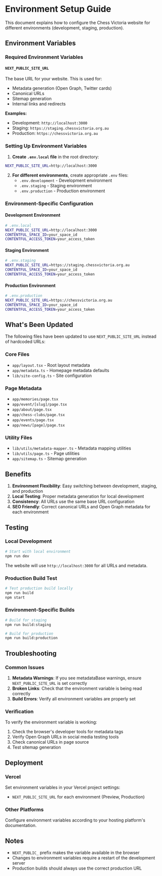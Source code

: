 # Environment Setup Guide

This document explains how to configure the Chess Victoria website for different environments (development, staging, production).

## Environment Variables

### Required Environment Variables

#### `NEXT_PUBLIC_SITE_URL`
The base URL for your website. This is used for:
- Metadata generation (Open Graph, Twitter cards)
- Canonical URLs
- Sitemap generation
- Internal links and redirects

**Examples:**
- Development: `http://localhost:3000`
- Staging: `https://staging.chessvictoria.org.au`
- Production: `https://chessvictoria.org.au`

### Setting Up Environment Variables

1. **Create `.env.local` file** in the root directory:
```bash
NEXT_PUBLIC_SITE_URL=http://localhost:3000
```

2. **For different environments**, create appropriate `.env` files:
   - `.env.development` - Development environment
   - `.env.staging` - Staging environment  
   - `.env.production` - Production environment

### Environment-Specific Configuration

#### Development Environment
```bash
# .env.local
NEXT_PUBLIC_SITE_URL=http://localhost:3000
CONTENTFUL_SPACE_ID=your_space_id
CONTENTFUL_ACCESS_TOKEN=your_access_token
```

#### Staging Environment
```bash
# .env.staging
NEXT_PUBLIC_SITE_URL=https://staging.chessvictoria.org.au
CONTENTFUL_SPACE_ID=your_space_id
CONTENTFUL_ACCESS_TOKEN=your_access_token
```

#### Production Environment
```bash
# .env.production
NEXT_PUBLIC_SITE_URL=https://chessvictoria.org.au
CONTENTFUL_SPACE_ID=your_space_id
CONTENTFUL_ACCESS_TOKEN=your_access_token
```

## What's Been Updated

The following files have been updated to use `NEXT_PUBLIC_SITE_URL` instead of hardcoded URLs:

### Core Files
- `app/layout.tsx` - Root layout metadata
- `app/metadata.ts` - Homepage metadata defaults
- `lib/site-config.ts` - Site configuration

### Page Metadata
- `app/memories/page.tsx`
- `app/event/[slug]/page.tsx`
- `app/about/page.tsx`
- `app/chess-clubs/page.tsx`
- `app/events/page.tsx`
- `app/news/[page]/page.tsx`

### Utility Files
- `lib/utils/metadata-mapper.ts` - Metadata mapping utilities
- `lib/utils/page.ts` - Page utilities
- `app/sitemap.ts` - Sitemap generation

## Benefits

1. **Environment Flexibility**: Easy switching between development, staging, and production
2. **Local Testing**: Proper metadata generation for local development
3. **Consistency**: All URLs use the same base URL configuration
4. **SEO Friendly**: Correct canonical URLs and Open Graph metadata for each environment

## Testing

### Local Development
```bash
# Start with local environment
npm run dev
```

The website will use `http://localhost:3000` for all URLs and metadata.

### Production Build Test
```bash
# Test production build locally
npm run build
npm start
```

### Environment-Specific Builds
```bash
# Build for staging
npm run build:staging

# Build for production  
npm run build:production
```

## Troubleshooting

### Common Issues

1. **Metadata Warnings**: If you see metadataBase warnings, ensure `NEXT_PUBLIC_SITE_URL` is set correctly
2. **Broken Links**: Check that the environment variable is being read correctly
3. **Build Errors**: Verify all environment variables are properly set

### Verification

To verify the environment variable is working:

1. Check the browser's developer tools for metadata tags
2. Verify Open Graph URLs in social media testing tools
3. Check canonical URLs in page source
4. Test sitemap generation

## Deployment

### Vercel
Set environment variables in your Vercel project settings:
- `NEXT_PUBLIC_SITE_URL` for each environment (Preview, Production)

### Other Platforms
Configure environment variables according to your hosting platform's documentation.

## Notes

- `NEXT_PUBLIC_` prefix makes the variable available in the browser
- Changes to environment variables require a restart of the development server
- Production builds should always use the correct production URL
